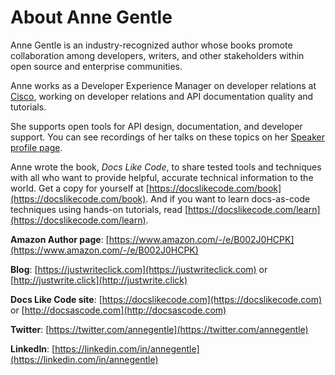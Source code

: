 # About Anne Gentle 

Anne Gentle is an industry-recognized author whose books promote collaboration among developers, writers, and other stakeholders within open source and enterprise communities. 

Anne works as a Developer Experience Manager on developer relations at [Cisco](https://developer.cisco.com), working on developer relations and API documentation quality and tutorials. 

She supports open tools for API design, documentation, and developer support. You can see recordings of her talks on these topics on her [Speaker profile page](https://justwriteclick.com/speaker-profile/).

Anne wrote the book, _Docs Like Code_, to share tested tools and techniques with all who want to provide helpful, accurate technical information to the world. Get a copy for yourself at [https://docslikecode.com/book](https://docslikecode.com/book). And if you want to learn docs-as-code techniques using hands-on tutorials, read [https://docslikecode.com/learn](https://docslikecode.com/learn).

**Amazon Author page**: [https://www.amazon.com/-/e/B002J0HCPK](https://www.amazon.com/-/e/B002J0HCPK)

**Blog**: [https://justwriteclick.com](https://justwriteclick.com) or [http://justwrite.click](http://justwrite.click)

**Docs Like Code site**: [https://docslikecode.com](https://docslikecode.com) or [http://docsascode.com](http://docsascode.com)

**Twitter**: [https://twitter.com/annegentle](https://twitter.com/annegentle)

**LinkedIn**: [https://linkedin.com/in/annegentle](https://linkedin.com/in/annegentle)


